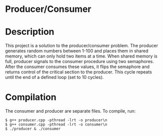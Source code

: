 # Producer/Consumer
# Description
This project is a solution to the producer/consumer problem. The producer generates random numbers between 1-100 and places them in shared memory, which can only hold two items at a time. When shared memory is full, producer signals to the consumer procedure using two semaphores. After the consumer consumes these values, it flips the semaphore and returns control of the critical section to the producer. This cycle repeats until the end of a defined loop (set to 10 cycles).
# Compilation
The consumer and producer are separate files. To compile, run:
```
$ g++ producer.cpp -pthread -lrt -o producer\n
$ g++ consumer.cpp -pthread -lrt -o consumer\n
$ ./producer & ./consumer
```
